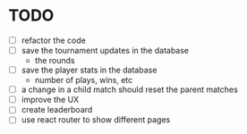 # TODO

- [ ] refactor the code
- [ ] save the tournament updates in the database
  - the rounds
- [ ] save the player stats in the database
  - number of plays, wins, etc
- [ ] a change in a child match should reset the parent matches
- [ ] improve the UX
- [ ] create leaderboard
- [ ] use react router to show different pages
